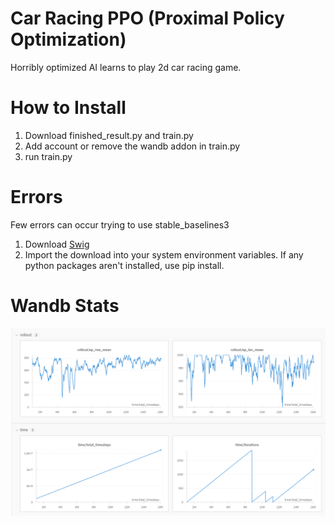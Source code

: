 # Car Racing PPO (Proximal Policy Optimization)
Horribly optimized AI learns to play 2d car racing game.

# How to Install
1. Download finished_result.py and train.py
2. Add account or remove the wandb addon in train.py
3. run train.py

# Errors
Few errors can occur trying to use stable_baselines3
1. Download [Swig](https://www.swig.org/download.html)
2. Import the download into your system environment variables.
If any python packages aren't installed, use pip install.

# Wandb Stats
![](image.png)
